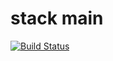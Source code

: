 # stack    main
[![Build Status](https://travis-ci.org/param42/stack.svg?branch=master)](https://travis-ci.org/param42/stack)

